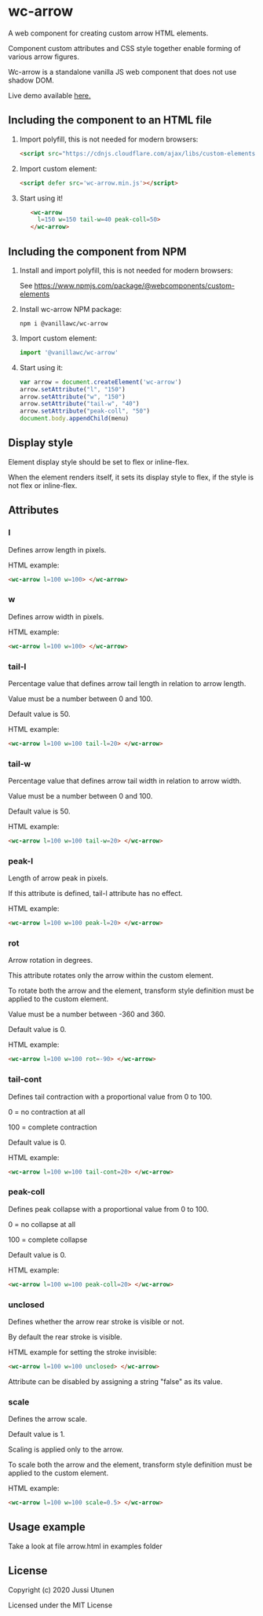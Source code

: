 
# wc-arrow
A web component for creating custom arrow HTML elements.

Component custom attributes and CSS style together enable forming of various arrow figures.

Wc-arrow is a standalone vanilla JS web component that does not use shadow DOM.

Live demo available [here.](http://51.38.51.120/customarrow/)

## Including the component to an HTML file

1. Import polyfill, this is not needed for modern browsers:

    ```html
    <script src="https://cdnjs.cloudflare.com/ajax/libs/custom-elements/1.2.4/custom-elements.min.js"></script>
    ```

2. Import custom element:

    ```html
    <script defer src='wc-arrow.min.js'></script>
    ```

3. Start using it!

    ```html
       <wc-arrow
         l=150 w=150 tail-w=40 peak-coll=50>
       </wc-arrow>  
    ```

## Including the component from NPM

1. Install and import polyfill, this is not needed for modern browsers:

   See https://www.npmjs.com/package/@webcomponents/custom-elements

2. Install wc-arrow NPM package:

    ```console
    npm i @vanillawc/wc-arrow
    ```

3. Import custom element:

    ```javascript
    import '@vanillawc/wc-arrow'
    ```

4. Start using it:

   ```javascript
   var arrow = document.createElement('wc-arrow')
   arrow.setAttribute("l", "150")
   arrow.setAttribute("w", "150")
   arrow.setAttribute("tail-w", "40")
   arrow.setAttribute("peak-coll", "50")
   document.body.appendChild(menu)
   ```
## Display style

Element display style should be set to flex or inline-flex.

When the element renders itself, it sets its display style to flex, if the style is not flex or inline-flex.

## Attributes

### l

Defines arrow length in pixels.

HTML example:

```html
<wc-arrow l=100 w=100> </wc-arrow>
```

### w

Defines arrow width in pixels.

HTML example:

```html
<wc-arrow l=100 w=100> </wc-arrow>
```

### tail-l

Percentage value that defines arrow tail length in relation to arrow length.

Value must be a number between 0 and 100.

Default value is 50.

HTML example:

```html
<wc-arrow l=100 w=100 tail-l=20> </wc-arrow>
```

### tail-w

Percentage value that defines arrow tail width in relation to arrow width.

Value must be a number between 0 and 100.

Default value is 50.

HTML example:

```html
<wc-arrow l=100 w=100 tail-w=20> </wc-arrow>
```

### peak-l

Length of arrow peak in pixels.

If this attribute is defined, tail-l attribute has no effect.

HTML example:

```html
<wc-arrow l=100 w=100 peak-l=20> </wc-arrow>
```

### rot

Arrow rotation in degrees.

This attribute rotates only the arrow within the custom element.

To rotate both the arrow and the element, transform style definition must be applied to the custom element.

Value must be a number between -360 and 360.

Default value is 0.

HTML example:

```html
<wc-arrow l=100 w=100 rot=-90> </wc-arrow>
```

### tail-cont

Defines tail contraction with a proportional value from 0 to 100.

0 = no contraction at all

100 = complete contraction

Default value is 0.

HTML example:

```html
<wc-arrow l=100 w=100 tail-cont=20> </wc-arrow>
```

### peak-coll

Defines peak collapse with a proportional value from 0 to 100.

0 = no collapse at all

100 = complete collapse

Default value is 0.

HTML example:

```html
<wc-arrow l=100 w=100 peak-coll=20> </wc-arrow>
```

### unclosed

Defines whether the arrow rear stroke is visible or not.

By default the rear stroke is visible.

HTML example for setting the stroke invisible:

```html
<wc-arrow l=100 w=100 unclosed> </wc-arrow>
```
 Attribute can be disabled by assigning a string "false" as its value.

### scale

Defines the arrow scale.

Default value is 1.

Scaling is applied only to the arrow.

To scale both the arrow and the element, transform style definition must be applied to the custom element.

HTML example:

```html
<wc-arrow l=100 w=100 scale=0.5> </wc-arrow>
```
## Usage example

Take a look at file arrow.html in examples folder

## License

Copyright (c) 2020 Jussi Utunen

Licensed under the MIT License
